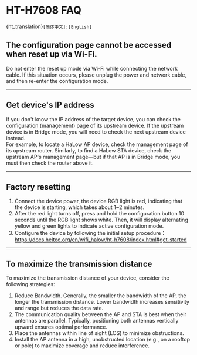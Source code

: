 # HT-H7608 FAQ

{ht_translation}`[简体中文]:[English]`

## The configuration page cannot be accessed when reset up via Wi-Fi.
Do not enter the reset up mode via Wi-Fi while connecting the network cable. If this situation occurs, please unplug the power and network cable, and then re-enter the configuration mode.

------------------------------------

## Get device's IP address
If you don't know the IP address of the target device, you can check the configuration (management) page of its upstream device. If the upstream device is in Bridge mode, you will need to check the next upstream device instead. <br>For example, to locate a HaLow AP device, check the management page of its upstream router. Similarly, to find a HaLow STA device, check the upstream AP's management page—but if that AP is in Bridge mode, you must then check the router above it.

------------------------------------

## Factory resetting
1. Connect the device power, the device RGB light is red, indicating that the device is starting, which takes about 1~2 minutes.
2. After the red light turns off, press and hold the configuration button 10 seconds until the RGB light shows white. Then, it will display alternating yellow and green lights to indicate active configuration mode.
3. Configure the device by following the initial setup procedure：https://docs.heltec.org/en/wifi_halow/ht-h7608/index.html#get-started

-------------------------------------

## To maximize the transmission distance
To maximize the transmission distance of your device, consider the following strategies:
1. Reduce Bandwidth. Generally, the smaller the bandwidth of the AP, the longer the transmission distance. Lower bandwidth increases sensitivity and range but reduces the data rate.
2. The communication quality between the AP and STA is best when their antennas are parallel. Typically, positioning both antennas vertically upward ensures optimal performance.
3. Place the antennas within line of sight (LOS) to minimize obstructions.
4. Install the AP antenna in a high, unobstructed location (e.g., on a rooftop or pole) to maximize coverage and reduce interference.